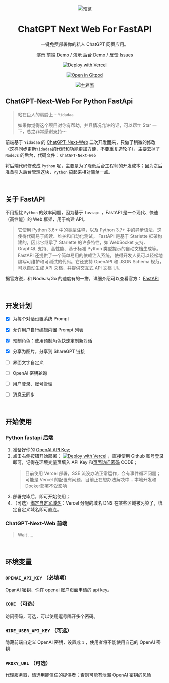 <div align="center">
<img src="https://raw.githubusercontent.com/iszhouhuabo/ChatGPT-Next-Web/main/docs/images/icon.svg" alt="预览"/>

<h1 align="center">ChatGPT Next Web For FastAPI</h1>

一键免费部署你的私人 ChatGPT 网页应用。

[演示 前端 Demo](https://zhb.chatools.online/) / [演示 后台 Demo](https://chatgpt-next-web-fastapi.vercel.app/) / [反馈 Issues](https://github.com/iszhouhuabo/chatgpt-next-web-fastapi/issues)

[![Deploy with Vercel](https://vercel.com/button)](https://vercel.com/new/clone?repository-url=https%3A%2F%2Fgithub.com%2Fiszhouhuabo%2Fchatgpt-next-web-fastapi&env=OPENAI_API_KEY&env=CODE&project-name=chatgpt-next-web-fastapi&repository-name=chatgpt-next-web-fastapi)

[![Open in Gitpod](https://gitpod.io/button/open-in-gitpod.svg)](https://gitpod.io/#https://github.com/iszhouhuabo/chatgpt-next-web-fastapi)

![主界面](https://raw.githubusercontent.com/iszhouhuabo/ChatGPT-Next-Web/main/docs/images/cover.png)

</div>

## ChatGPT-Next-Web For Python FastApi

> 站在巨人的肩膀上 - `Yidadaa`
>
> 如果你觉得这个项目对你有帮助，并且情况允许的话，可以帮忙 Star 一下，总之非常感谢支持～

前端基于 `Yidadaa` 的 [ChatGPT-Next-Web](https://github.com/Yidadaa/ChatGPT-Next-Web)
二次开发而来，只做了稍微的修改（这样同步更新`Yidadaa`的代码和功能更加方便，不要重复造轮子），主要去掉了 `NodeJs`
的后台，代码文件：`ChatGPT-Next-Web`

将后端代码修改成 `Python` 呢，主要是为了降低后台工程师的开发成本；因为之后准备引入后台管理这块，`Python` 搞起来相对简单一点。

<br/>

## 关于 FastAPI

不用担忧 `Python` 的效率问题，因为基于 `fastapi` ，FastAPI 是一个现代、快速（高性能）的 Web 框架，用于构建 API。
> 它使用 Python 3.6+ 中的类型注释，以及 Python 3.7+ 中的异步语法，这使得代码易于阅读、维护和自动化测试。
> FastAPI 是基于 Starlette 框架构建的，因此它继承了 Starlette 的许多特性，如 WebSocket 支持、GraphQL 支持、高性能、基于标准
> Python 类型提示的自动文档生成等。
> FastAPI 还提供了一个简单易用的依赖注入系统，使得开发人员可以轻松地编写可维护和可测试的代码。它还支持 OpenAPI 和 JSON
> Schema 规范，可以自动生成 API 文档，并提供交互式 API 文档 UI。

据官方说，和 NodeJs/Go 的速度有的一拼，详细介绍可以查看官方： [FastAPI](https://fastapi.tiangolo.com)

<br/>

## 开发计划

- [x] 为每个对话设置系统 Prompt
- [x] 允许用户自行编辑内置 Prompt 列表
- [x] 预制角色：使用预制角色快速定制新对话
- [x] 分享为图片，分享到 ShareGPT 链接 

- [ ] 界面文字自定义
- [ ] OpenAI 密钥轮询
- [ ] 用户登录、账号管理
- [ ] 消息云同步

<br/>

## 开始使用

### Python fastapi 后端

1. 准备好你的 [OpenAI API Key](https://platform.openai.com/account/api-keys);
2. 点击右侧按钮开始部署：
   [![Deploy with Vercel](https://vercel.com/button)](https://vercel.com/new/clone?repository-url=https://github.com/iszhouhuabo/chatgpt-next-web-fastapi&env=OPENAI_API_KEY&env=CODE&project-name=chatgpt-next-web&repository-name=chatgpt-next-web-fastapi)
   ，直接使用 Github 账号登录即可，记得在环境变量页填入 API Key 和[页面访问密码](#配置页面访问密码) CODE；
   > 目前使用 Vercel 部署，SSE 流没办法正常运作，会有事件循环问题；可能是 Vercel 的配置有问题，目前正在想办法解决中... 本地开发和Docker部署不受影响
3. 部署完毕后，即可开始使用；
4. （可选）[绑定自定义域名](https://vercel.com/docs/concepts/projects/domains/add-a-domain)：Vercel 分配的域名 DNS
   在某些区域被污染了，绑定自定义域名即可直连。

### ChatGPT-Next-Web 前端

> Wait ....

<br/>

## 环境变量

### `OPENAI_API_KEY` （必填项）

OpanAI 密钥，你在 openai 账户页面申请的 api key。

### `CODE` （可选）

访问密码，可选，可以使用逗号隔开多个密码。

### `HIDE_USER_API_KEY` （可选）

隐藏前端自定义 OpenAI 密钥，设置成 `1` ，使用者将不能使用自己的 OpenAI 密钥

### `PROXY_URL` （可选）

代理服务器，请选用能信任的提供者；否则可能有泄漏 OpenAI 密钥的风险

